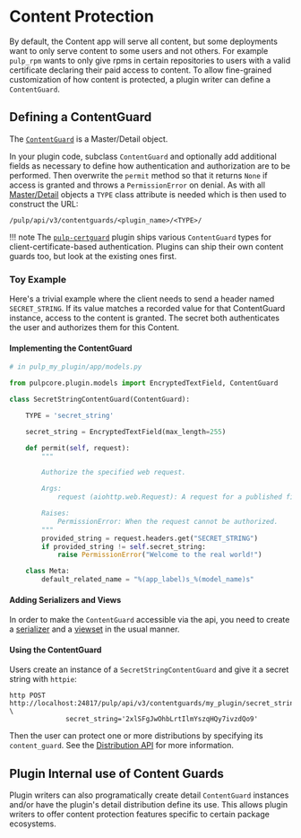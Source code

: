 # Content Protection

By default, the Content app will serve all content, but some deployments want to only serve content to some users and not others.
For example `pulp_rpm` wants to only give rpms in certain repositories to users with a valid certificate declaring their paid access to content.
To allow fine-grained customization of how content is protected, a plugin writer can define a `ContentGuard`.

## Defining a ContentGuard

The [`ContentGuard`][ContentGuard] is a Master/Detail object.

In your plugin code, subclass `ContentGuard` and optionally add additional fields as necessary to define how authentication and authorization are to be performed.
Then overwrite the `permit` method so that it returns `None` if access is granted and throws a `PermissionError` on denial.
As with all [Master/Detail] objects a `TYPE` class attribute is needed which is then used to construct the URL:

```
/pulp/api/v3/contentguards/<plugin_name>/<TYPE>/
```

!!! note
    The [`pulp-certguard`][pulp-certguard] plugin ships various `ContentGuard` types for client-certificate-based authentication.
    Plugins can ship their own content guards too, but look at the existing ones first.


### Toy Example

Here's a trivial example where the client needs to send a header named `SECRET_STRING`.
If its value matches a recorded value for that ContentGuard instance, access to the content is granted.
The secret both authenticates the user and authorizes them for this Content.

#### Implementing the ContentGuard

```python
# in pulp_my_plugin/app/models.py

from pulpcore.plugin.models import EncryptedTextField, ContentGuard

class SecretStringContentGuard(ContentGuard):

    TYPE = 'secret_string'

    secret_string = EncryptedTextField(max_length=255)

    def permit(self, request):
        """

        Authorize the specified web request.

        Args:
            request (aiohttp.web.Request): A request for a published file.

        Raises:
            PermissionError: When the request cannot be authorized.
        """
        provided_string = request.headers.get("SECRET_STRING")
        if provided_string != self.secret_string:
            raise PermissionError("Welcome to the real world!")

    class Meta:
        default_related_name = "%(app_label)s_%(model_name)s"
```

#### Adding Serializers and Views

In order to make the `ContentGuard` accessible via the api, you need to create a [serializer] and a [viewset] in the usual manner.

#### Using the ContentGuard

Users create an instance of a `SecretStringContentGuard` and give it a secret string with `httpie`:

```
http POST http://localhost:24817/pulp/api/v3/contentguards/my_plugin/secret_string/ \
              secret_string='2xlSFgJwOhbLrtIlmYszqHQy7ivzdQo9'
```

Then the user can protect one or more distributions by specifying its `content_guard`.
See the [Distribution API] for more information.


## Plugin Internal use of Content Guards

Plugin writers can also programatically create detail `ContentGuard` instances and/or have the plugin's detail distribution define its use.
This allows plugin writers to offer content protection features specific to certain package ecosystems.

[ContentGuard]: pulpcore.plugin.models.ContentGuard
[Distribution API]: site:pulpcore/restapi/#tag/Distributions:-File/operation/distributions_file_file_list
[Master/Detail]: site:pulpcore/docs/dev/learn/plugin-concepts#masterdetail-models
[pulp-certguard]: site:pulp_certguard
[serializer]: site:pulpcore/docs/dev/learn/subclassing/serializers
[viewset]: site:pulpcore/docs/dev/learn/subclassing/viewsets
